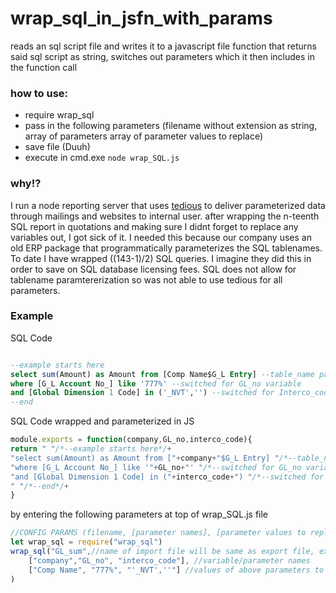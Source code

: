 # wrap_sql_in_jsfn_with_params
reads an sql script file and writes it to a javascript file function that returns said sql script as string, switches out parameters which it then includes in the function call

### how to use:
* require wrap_sql
* pass in the following parameters (filename without extension as string, array of parameters array of parameter values to replace)
* save file (Duuh)
* execute in cmd.exe `node wrap_SQL.js`

### why!?
I run a node reporting server that uses [tedious](https://www.npmjs.com/package/tedious) to deliver parameterized data through mailings and websites to internal user.
after wrapping the n-teenth SQL report in quotations and making sure I didnt forget to replace any variables out, I got sick of it. 
I needed this because our company uses an old ERP package that programmatically parameterizes the SQL tablenames. To date I have wrapped ((143-1)/2) SQL queries. I imagine they did this in order to save on SQL database licensing fees. SQL does not allow for tablename paramtererization so was not able to use tedious for all parameters.

### Example
SQL Code
```sql

--example starts here
select sum(Amount) as Amount from [Comp Name$G_L Entry] --table_name param company
where [G_L Account No_] like '777%' --switched for GL_no variable
and [Global Dimension 1 Code] in ('_NVT','') --switched for Interco_code variable
--end
```
SQL Code wrapped and parameterized in JS
```javascript
module.exports = function(company,GL_no,interco_code){
return " "/*--example starts here*/+
"select sum(Amount) as Amount from ["+company+"$G_L Entry] "/*--table_name param company*/+
"where [G_L Account No_] like '"+GL_no+"' "/*--switched for GL_no variable*/+
"and [Global Dimension 1 Code] in ("+interco_code+") "/*--switched for Interco_code variable*/+
" "/*--end*/+
}
```
by entering the following parameters at top of wrap_SQL.js file
```javascript
//CONFIG PARAMS (filename, [parameter names], [parameter values to replace])
let wrap_sql = require("wrap_sql")
wrap_sql("GL_sum",//name of import file will be same as export file, extension will be .js
    ["company","GL_no", "interco_code"], //variable/parameter names
    ["Comp Name", "777%", "'_NVT',''"] //values of above parameters to replace 
)
```


